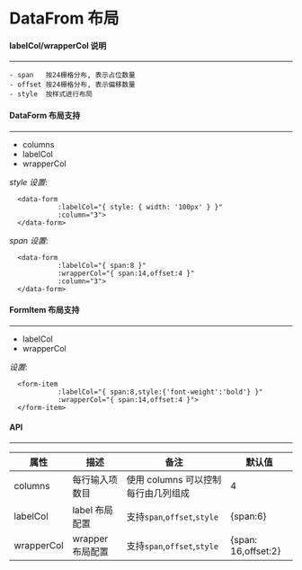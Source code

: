 # DataFrom 布局

#### labelCol/wrapperCol 说明

---

    - span   按24栅格分布, 表示占位数量
    - offset 按24栅格分布, 表示偏移数量
    - style  按样式进行布局

#### DataForm 布局支持

---

-   columns
-   labelCol
-   wrapperCol

_style 设置_:

```
  <data-form
            :labelCol="{ style: { width: '100px' } }"
            :column="3">
  </data-form>
```

_span 设置_:

```
  <data-form
            :labelCol="{ span:8 }"
            :wrapperCol="{ span:14,offset:4 }"
            :column="3">
  </data-form>
```

#### FormItem 布局支持

---

-   labelCol
-   wrapperCol

_设置_:

```
  <form-item
            :labelCol="{ span:8,style:{'font-weight':'bold'} }"
            :wrapperCol="{ span:14,offset:4 }">
  </form-item>
```

#### API

---

| 属性       | 描述             | 备注                                | 默认值              |
| ---------- | ---------------- | ----------------------------------- | ------------------- |
| columns    | 每行输入项数目   | 使用 columns 可以控制每行由几列组成 | 4                   |
| labelCol   | label 布局配置   | 支持`span`,`offset`,`style`         | {span:6}            |
| wrapperCol | wrapper 布局配置 | 支持`span`,`offset`,`style`         | {span: 16,offset:2} |
